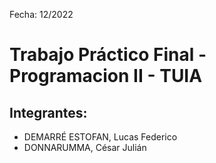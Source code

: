 Fecha: 12/2022

# Trabajo Práctico Final - Programacion II - TUIA
## Integrantes: 

* DEMARRÉ ESTOFAN, Lucas Federico
* DONNARUMMA, César Julián
